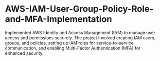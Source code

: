 # AWS-IAM-User-Group-Policy-Role-and-MFA-Implementation
Implemented AWS Identity and Access Management (IAM) to manage user access and permissions securely. The project involved creating IAM users, groups, and policies, setting up IAM roles for service-to-service communication, and enabling Multi-Factor Authentication (MFA) for enhanced security.

